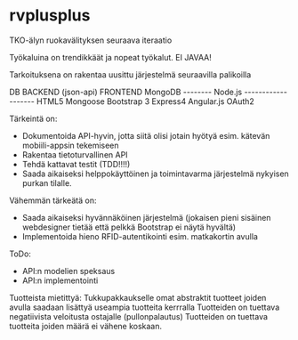 rvplusplus
==========

TKO-älyn ruokavälityksen seuraava iteraatio

Työkaluina on trendikkäät ja nopeat työkalut. EI JAVAA!

Tarkoituksena on rakentaa uusittu järjestelmä seuraavilla palikoilla

  DB			BACKEND (json-api)            FRONTEND
MongoDB -------- Node.js -------------------   HTML5
                 Mongoose                      Bootstrap 3
			     Express4                      Angular.js
			     OAuth2


Tärkeintä on:
 - Dokumentoida API-hyvin, jotta siitä olisi jotain hyötyä esim. kätevän mobiili-appsin tekemiseen
 - Rakentaa tietoturvallinen API
 - Tehdä kattavat testit (TDD!!!!)
 - Saada aikaiseksi helppokäyttöinen ja toimintavarma järjestelmä nykyisen purkan tilalle.

Vähemmän tärkeätä on:
 - Saada aikaiseksi hyvännäköinen järjestelmä (jokaisen pieni sisäinen webdesigner tietää että pelkkä Bootstrap ei näytä hyvältä)
 - Implementoida hieno RFID-autentikointi esim. matkakortin avulla

ToDo:
 - API:n modelien speksaus
 - API:n implementointi

Tuotteista mietittyä:
	Tukkupakkaukselle omat abstraktit tuotteet joiden avulla saadaan lisättyä useampia tuotteita kerrralla
	Tuotteiden on tuettava negatiivista veloitusta ostajalle (pullonpalautus)
	Tuotteiden on tuettava tuotteita joiden määrä ei vähene koskaan.
